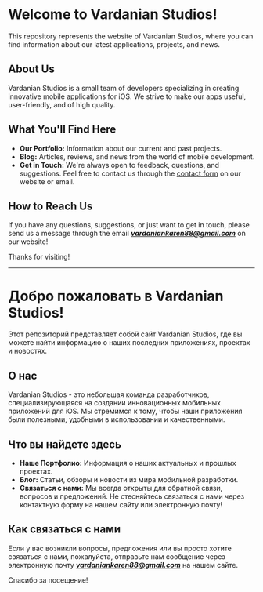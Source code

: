 # Welcome to Vardanian Studios!

This repository represents the website of Vardanian Studios, where you can find information about our latest applications, projects, and news.

## About Us

Vardanian Studios is a small team of developers specializing in creating innovative mobile applications for iOS. We strive to make our apps useful, user-friendly, and of high quality.

## What You'll Find Here

- **Our Portfolio:** Information about our current and past projects.
- **Blog:** Articles, reviews, and news from the world of mobile development.
- **Get in Touch:** We're always open to feedback, questions, and suggestions. Feel free to contact us through the [contact form](link_to_form) on our website or email.

## How to Reach Us

If you have any questions, suggestions, or just want to get in touch, please send us a message through the email ***vardaniankaren88@gmail.com*** on our website!

Thanks for visiting!


---

# Добро пожаловать в Vardanian Studios!

Этот репозиторий представляет собой сайт Vardanian Studios, где вы можете найти информацию о наших последних приложениях, проектах и новостях.

## О нас

Vardanian Studios - это небольшая команда разработчиков, специализирующаяся на создании инновационных мобильных приложений для iOS. Мы стремимся к тому, чтобы наши приложения были полезными, удобными в использовании и качественными.

## Что вы найдете здесь

- **Наше Портфолио:** Информация о наших актуальных и прошлых проектах.
- **Блог:** Статьи, обзоры и новости из мира мобильной разработки.
- **Связаться с нами:** Мы всегда открыты для обратной связи, вопросов и предложений. Не стесняйтесь связаться с нами через контактную форму на нашем сайту или электронную почту!

## Как связаться с нами

Если у вас возникли вопросы, предложения или вы просто хотите связаться с нами, пожалуйста, отправьте нам сообщение через электронную почту ***vardaniankaren88@gmail.com*** на нашем сайте.

Спасибо за посещение!

